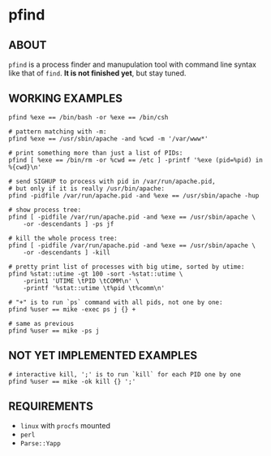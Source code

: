 pfind
=====

## ABOUT

`pfind` is a process finder and manupulation tool with command line syntax
like that of `find`. **It is not finished yet**, but stay tuned.

## WORKING EXAMPLES

	pfind %exe == /bin/bash -or %exe == /bin/csh

	# pattern matching with -m:
	pfind %exe == /usr/sbin/apache -and %cwd -m '/var/www*'

	# print something more than just a list of PIDs:
	pfind [ %exe == /bin/rm -or %cwd == /etc ] -printf '%exe (pid=%pid) in %{cwd}\n'

	# send SIGHUP to process with pid in /var/run/apache.pid,
	# but only if it is really /usr/bin/apache:
	pfind -pidfile /var/run/apache.pid -and %exe == /usr/sbin/apache -hup

	# show process tree:
	pfind [ -pidfile /var/run/apache.pid -and %exe == /usr/sbin/apache \
		-or -descendants ] -ps jf

	# kill the whole process tree:
	pfind [ -pidfile /var/run/apache.pid -and %exe == /usr/sbin/apache \
		-or -descendants ] -kill

	# pretty print list of processes with big utime, sorted by utime:
	pfind %stat::utime -gt 100 -sort -%stat::utime \
		-print1 'UTIME \tPID \tCOMM\n' \
		-printf '%stat::utime \t%pid \t%comm\n'

	# "+" is to run `ps` command with all pids, not one by one:
	pfind %user == mike -exec ps j {} +		

	# same as previous
	pfind %user == mike -ps j

## NOT YET IMPLEMENTED EXAMPLES

	# interactive kill, ';' is to run `kill` for each PID one by one
	pfind %user == mike -ok kill {} ';'

## REQUIREMENTS

* `linux` with `procfs` mounted
* `perl`
* `Parse::Yapp`

